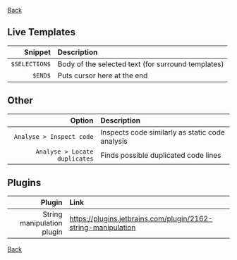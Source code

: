 [Back](../../README.md)

## Live Templates

|       Snippet | Description                                        |
|--------------:|:---------------------------------------------------|
| `$SELECTION$` | Body of the selected text (for surround templates) |
|       `$END$` | Puts cursor here at the end                        |

## Other

|                        Option | Description                                     |
|------------------------------:|:------------------------------------------------|
|      `Analyse > Inspect code` | Inspects code similarly as static code analysis |
| `Analyse > Locate duplicates` | Finds possible duplicated code lines            |

## Plugins

|                     Plugin | Link                                                          |
|---------------------------:|:--------------------------------------------------------------|
| String manipulation plugin | https://plugins.jetbrains.com/plugin/2162-string-manipulation |

[Back](../../README.md)
